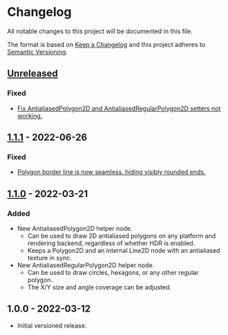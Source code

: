 # Changelog

All notable changes to this project will be documented in this file.

The format is based on [Keep a Changelog](https://keepachangelog.com/en/1.0.0/)
and this project adheres to [Semantic Versioning](https://semver.org/spec/v2.0.0.html).

## [Unreleased]

### Fixed

- [Fix AntialiasedPolygon2D and AntialiasedRegularPolygon2D setters not working.](https://github.com/godot-extended-libraries/godot-antialiased-line2d/issues/6)

## [1.1.1] - 2022-06-26

### Fixed

- [Polygon border line is now seamless, hiding visibly rounded ends.](https://github.com/godot-extended-libraries/godot-antialiased-line2d/pull/4)

## [1.1.0] - 2022-03-21

### Added

- New AntialiasedPolygon2D helper node.
  - Can be used to draw 2D antialiased polygons on any platform and rendering backend,
    regardless of whether HDR is enabled.
  - Keeps a Polygon2D and an internal Line2D node with an antialiased texture
    in sync.
- New AntialiasedRegularPolygon2D helper node.
  - Can be used to draw circles, hexagons, or any other regular polygon.
  - The X/Y size and angle coverage can be adjusted.

## 1.0.0 - 2022-03-12

- Initial versioned release.

[Unreleased]: https://github.com/godot-extended-libraries/godot-antialiased-line2d/compare/v1.1.1...HEAD
[1.1.1]: https://github.com/godot-extended-libraries/godot-antialiased-line2d/compare/v1.1.0...v1.1.1
[1.1.0]: https://github.com/godot-extended-libraries/godot-antialiased-line2d/compare/v1.0.0...v1.1.0

